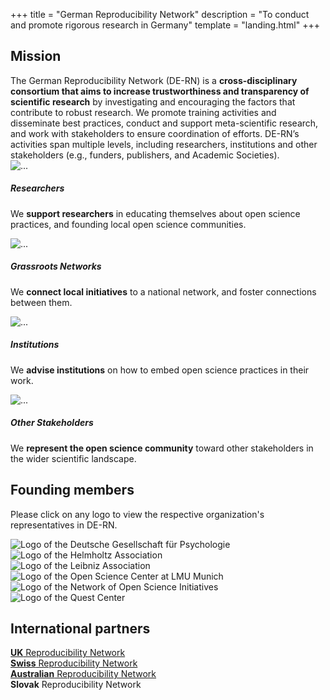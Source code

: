 +++
title = "German Reproducibility Network"
description = "To conduct and promote rigorous research in Germany"
template = "landing.html"
+++

<!-- Mission -->
<div id="mission" class="container pt-5">
  <div class="row">
    <div class="col-lg-3">
      <h2>Mission</h2>
    </div>
    <div class="col-lg-9">
      The German Reproducibility Network <span class="text-muted">(DE-RN)</span> is a <strong class="highlight-light">cross-disciplinary consortium that aims to increase trustworthiness and transparency of scientific research</strong> by investigating and encouraging the factors that contribute to robust research. We promote training activities and disseminate best practices, conduct and support meta-scientific research, and work with stakeholders to ensure coordination of efforts. DE-RN’s activities span multiple levels, including researchers, institutions and other stakeholders (e.g., funders, publishers, and Academic Societies).
    </div>
  </div>
</div>

<div class="container py-5"></div>

<!-- Target groups -->
<div class="p-5 bg-pattern-color container-border">
  <div class="container card-group card-network">
    <div class="card">
      <div class="card-header">
        <img src="icons/microscope.svg" alt="...">
      </div>
      <div class="card-body">
        <h5 class="card-title text-center">Researchers</h5>
        <p class="card-text">We <strong>support researchers</strong> in educating themselves about open science practices, and founding local open science communities.</p>
      </div>
    </div>
    <div class="card">
      <div class="card-header">
        <img src="icons/chart-network.svg" alt="...">
      </div>
      <div class="card-body">
        <h5 class="card-title text-center">Grassroots Networks</h5>
        <p class="card-text">We <strong>connect local initiatives</strong> to a national network, and foster connections between them.</p>
      </div>
    </div>
    <div class="card">
      <div class="card-header">
        <img src="icons/landmark.svg" alt="...">
      </div>
      <div class="card-body pb-5">
        <h5 class="card-title text-center">Institutions</h5>
        <p class="card-text">We <strong>advise institutions</strong> on how to embed open science practices in their work.</p>
      </div>
    </div>
    <div class="card">
      <div class="card-header">
        <img src="icons/users.svg" alt="...">
      </div>
      <div class="card-body">
        <h5 class="card-title text-center">Other Stakeholders</h5>
        <p class="card-text">We <strong>represent the open science community</strong> toward other stakeholders in the wider scientific landscape.</p>
      </div>
    </div>
  </div>
</div>

<!-- Network -->
<div id="members" class="network container my-5 py-5">
  <div class="row">
    <div class="col-lg-3">
      <h2>Founding members</h2>
    </div>
    <div class="col-lg-9">
      <p>Please click on any logo to view the respective organization's representatives in DE-RN.</p>
      <div class="card-columns">
        <div class="card"
          data-toggle="popover"
          data-placement="bottom"
          data-content="<a href='https://www.dgps.de/index.php?id=christianfiebach' target='_blank'>Prof. Dr. Christian Fiebach</a>"
          data-html="true"
        >
          <img
            src="/logos/dgps.png"
            alt="Logo of the Deutsche Gesellschaft für Psychologie"
            class="card-img-top mt-3"
          >
        </div>
        <div class="card"
          data-toggle="popover"
          data-placement="bottom"
          data-content="<a href='https://os.helmholtz.de/open-science-in-der-helmholtz-gemeinschaft/akteure-und-ihre-rollen/' target='_blank'>Dr. Bernadette Fritzsch</a>"
          data-html="true"
        >
          <img
            src="/logos/helmholtz.png"
            alt="Logo of the Helmholtz Association"
            class="card-img-top mt-2"
          >
        </div>
        <div class="card"
          data-toggle="popover"
          data-placement="bottom"
          data-content="<a href='http://www.zbw.eu/de/forschung/klaus-tochtermann/' target='_blank'>Prof. Dr. Klaus Tochtermann</a>"
          data-html="true"
        >
          <img
            src="/logos/leibnitz.png"
            alt="Logo of the Leibniz Association"
            class="card-img-top mr-3"
          >
        </div>
        <div class="card"
          data-toggle="popover"
          data-placement="bottom"
          data-content="<a href='https://www.osc.uni-muenchen.de/members/individual-members/schoenbrodt/index.html' target='_blank'>PD Dr. Felix Schönbrodt</a>"
          data-html="true"
        >
          <img
            src="/logos/lmu-osc.png"
            alt="Logo of the Open Science Center at LMU Munich"
            class="card-img-top mt-3"
          >
        </div>
        <div class="card"
          data-toggle="popover"
          data-placement="bottom"
          data-content="<a href='https://www.coll.mpg.de/susann-fiedler' target='_blank'>Dr. Susann Fiedler</a> and<br> <a href='https://www.coll.mpg.de/135848/dr-rima-maria-rahal' target='_blank'>Dr. Rima-Maria Rahal</a>"
          data-html="true"
        >
          <img
            src="/logos/nosi.png"
            alt="Logo of the Network of Open Science Initiatives"
            class="card-img-top"
          >
        </div>
        <div class="card"
          data-toggle="popover"
          data-placement="bottom"
          data-content="<a href='https://www.bihealth.org/de/forschung/quest-center/team/quest-office/'>Prof. Dr. Ulrich Dirnagl</a>"
          data-html="true"
        >
          <img
            src="/logos/quest.png"
            alt="Logo of the Quest Center"
            class="card-img-top"
          >
        </div>
      </div>
    </div>
  </div>
</div>

<!-- International partners -->
<div id="partners" class="container my-5 py-5">
  <div class="row">
    <div class="col-lg-3">
      <h2>International partners</h2>
    </div>
    <div class="col-lg-9 mt-1">
      <a href="https://www.ukrn.org/" target="_blank"><strong>UK</strong> Reproducibility Network</a><br>
      <a href="https://www.swissrn.org/" target="_blank"><strong>Swiss</strong> Reproducibility Network</a><br>
      <a href="https://www.aus-rn.org/" target="_blank"><strong>Australian</strong> Reproducibility Network</a><br>
      <strong>Slovak</strong> Reproducibility Network<br>
    </div>
  </div>
</div>
